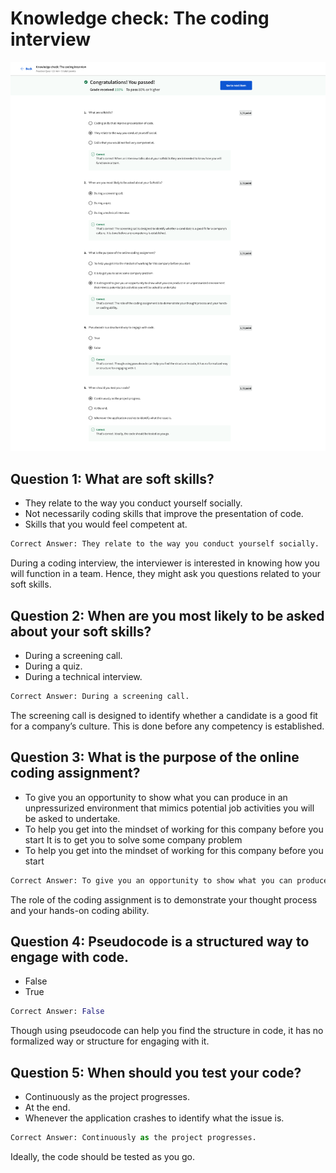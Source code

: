 # Knowledge check: The coding interview

![screencapture-coursera-org-learn-coding-interview-preparation-quiz-C8lxj-knowledge-check-the-coding-interview-view-attempt-2023-02-12-07_14_08.png](Knowledge%20check%20The%20coding%20interview%204230640cfb3c4219958df49e9ef107ff/screencapture-coursera-org-learn-coding-interview-preparation-quiz-C8lxj-knowledge-check-the-coding-interview-view-attempt-2023-02-12-07_14_08.png)

## **Question 1: What are soft skills?**

- They relate to the way you conduct yourself socially.
- Not necessarily coding skills that improve the presentation of code.
- Skills that you would feel competent at.

```python
Correct Answer: They relate to the way you conduct yourself socially.
```

During a coding interview, the interviewer is interested in knowing how you will function in a team. Hence, they might ask you questions related to your soft skills.

## **Question 2: When are you most likely to be asked about your soft skills?**

- During a screening call.
- During a quiz.
- During a technical interview.

```python
Correct Answer: During a screening call.
```

The screening call is designed to identify whether a candidate is a good fit for a company’s culture. This is done before any competency is established.

## **Question 3: What is the purpose of the online coding assignment?**

- To give you an opportunity to show what you can produce in an unpressurized environment that mimics potential job activities you will be asked to undertake.
- To help you get into the mindset of working for this company before you start
It is to get you to solve some company problem
- To help you get into the mindset of working for this company before you start

```python
Correct Answer: To give you an opportunity to show what you can produce in an unpressurized environment that mimics potential job activities you will be asked to undertake.
```

The role of the coding assignment is to demonstrate your thought process and your hands-on coding ability.

## **Question 4: Pseudocode is a structured way to engage with code.**

- False
- True

```python
Correct Answer: False
```

Though using pseudocode can help you find the structure in code, it has no formalized way or structure for engaging with it.

## **Question 5: When should you test your code?**

- Continuously as the project progresses.
- At the end.
- Whenever the application crashes to identify what the issue is.

```python
Correct Answer: Continuously as the project progresses.
```

Ideally, the code should be tested as you go.
